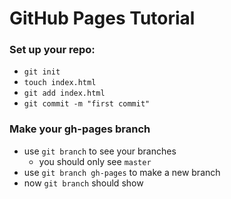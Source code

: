 # GitHub Pages Tutorial

### Set up your repo:
* `git init`
* `touch index.html`
* `git add index.html`
* `git commit -m "first commit"`

### Make your gh-pages branch
* use `git branch` to see your branches
  * you should only see `master`
* use `git branch gh-pages` to make a new branch
* now `git branch` should show
```
